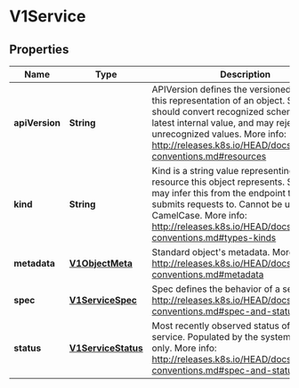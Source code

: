 
# V1Service

## Properties
Name | Type | Description | Notes
------------ | ------------- | ------------- | -------------
**apiVersion** | **String** | APIVersion defines the versioned schema of this representation of an object. Servers should convert recognized schemas to the latest internal value, and may reject unrecognized values. More info: http://releases.k8s.io/HEAD/docs/devel/api-conventions.md#resources |  [optional]
**kind** | **String** | Kind is a string value representing the REST resource this object represents. Servers may infer this from the endpoint the client submits requests to. Cannot be updated. In CamelCase. More info: http://releases.k8s.io/HEAD/docs/devel/api-conventions.md#types-kinds |  [optional]
**metadata** | [**V1ObjectMeta**](V1ObjectMeta.md) | Standard object&#39;s metadata. More info: http://releases.k8s.io/HEAD/docs/devel/api-conventions.md#metadata |  [optional]
**spec** | [**V1ServiceSpec**](V1ServiceSpec.md) | Spec defines the behavior of a service. http://releases.k8s.io/HEAD/docs/devel/api-conventions.md#spec-and-status |  [optional]
**status** | [**V1ServiceStatus**](V1ServiceStatus.md) | Most recently observed status of the service. Populated by the system. Read-only. More info: http://releases.k8s.io/HEAD/docs/devel/api-conventions.md#spec-and-status |  [optional]



